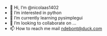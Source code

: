 - 👋 Hi, I’m @nicolaas1402
- 👀 I’m interested in python
- 🌱 I’m currently learning pysimplegui
- 💞️ I’m looking to collaborate on ...
- 📫 How to reach me mail ndebont@duck.com

<!---
nicolaas1402/nicolaas1402 is a ✨ special ✨ repository because its `README.md` (this file) appears on your GitHub profile.
You can click the Preview link to take a look at your changes.
--->
